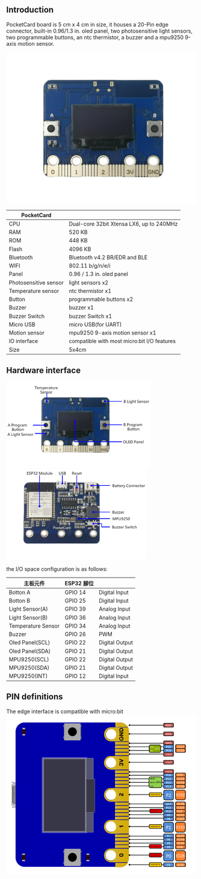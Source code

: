 ## Introduction

PocketCard board is 5 cm x 4 cm in size, it houses a 20-Pin edge connector, built-in 0.96/1.3 in. oled panel, two photosensitive light sensors, two programmable buttons, an ntc thermistor, a buzzer and a mpu9250 9-axis motion sensor.

![ESP32](images/ESP32.png)

| PocketCard            |                                              |
| --------------------- | -------------------------------------------- |
|CPU    				|  Dual-core 32bit Xtensa LX6, up to 240MHz    |
|RAM    				|  520 KB    |
|ROM   					|    448 KB  |
|Flash	   				| 4096 KB     |
|Bluetooth   			|  Bluetooth v4.2 BR/EDR and BLE    |
|WIFI  					|   802.11 b/g/n/e/i   |
|Panel   				|  0.96 / 1.3 in. oled panel    |
|Photosensitive sensor	| light sensors x2     |
|Temperature sensor   	|    ntc thermistor x1  |
|Button   				|   programmable buttons x2   |
|Buzzer   				|   buzzer x1   |
|Buzzer Switch   		|  buzzer Switch x1    |
|Micro USB   			|     micro USB(for UART) |
|Motion sensor   		|  mpu9250 9-axis motion sensor x1    |
|IO interface   		|   compatible with most micro:bit I/O features   |
|Size   				|   5x4cm   |



## Hardware interface

<img src="images/ESP32_T.png" alt="ESP32_B" style="zoom:55%;" /><img src="images/ESP32_B.png" alt="ESP32_B"  style="zoom:55%;" />

the I/O space configuration is as follows:

| 主板元件 | ESP32 腳位 |                              |
| -------------------| ------- | ---------------------------- |
| Botton A           | GPIO 14 | Digital Input  |
| Botton B           | GPIO 25 | Digital Input  |
| Light Sensor(A)    | GPIO 39 | Analog Input   |
| Light Sensor(B)    | GPIO 36 | Analog Input   |
| Temperature Sensor | GPIO 34 | Analog Input   |
| Buzzer             | GPIO 26 | PWM            |
| Oled Panel(SCL)    | GPIO 22 | Digital Output |
| Oled Panel(SDA)    | GPIO 21 | Digital Output |
| MPU9250(SCL)       | GPIO 22 | Digital Output |
| MPU9250(SDA)       | GPIO 21 | Digital Output |
| MPU9250(INT)       | GPIO 12 | Digital Input  |



## PIN definitions

The edge interface is compatible with micro:bit
<img src="images/ESP32_edge.png" alt="ESP32_edge" style="zoom:55%;" />



